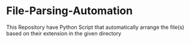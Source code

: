 # File-Parsing-Automation
This Repository have Python Script that automatically arrange the file(s) based on their extension in the given directory
